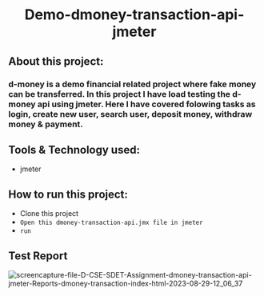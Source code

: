 # <div align=center> Demo-dmoney-transaction-api-jmeter </div>


## About this project:
### d-money is a demo financial related project where fake money can be transferred. In this project I have load testing the d-money api using jmeter. Here I have covered folowing tasks as login, create new user, search user, deposit money, withdraw money & payment.

## Tools & Technology used:
- jmeter


## How to run this project:
- Clone this project
- ```Open this dmoney-transaction-api.jmx file in jmeter```
- ```run```

## Test Report
![screencapture-file-D-CSE-SDET-Assignment-dmoney-transaction-api-jmeter-Reports-dmoney-transaction-index-html-2023-08-29-12_06_37](https://github.com/Shaishab10/demo-transaction-api-jmeter/assets/54171379/ed2dc539-03fa-466c-a149-afb678c84bf2)
